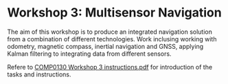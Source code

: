# Workshop 3: Multisensor Navigation
The aim of this workshop is to produce an integrated navigation solution from a 
combination of different technologies. Work inclusing working with odometry, magnetic 
compass, inertial navigation and GNSS, applying Kalman filtering to integrating data from 
different sensors.

Refere to [COMP0130 Workshop 3 instructions.pdf](https://github.com/alstondu/Robovision_Navi/blob/main/Workshop%203/COMP0130%20Workshop%203%20instructions.pdf) for introduction of the tasks and instructions.
